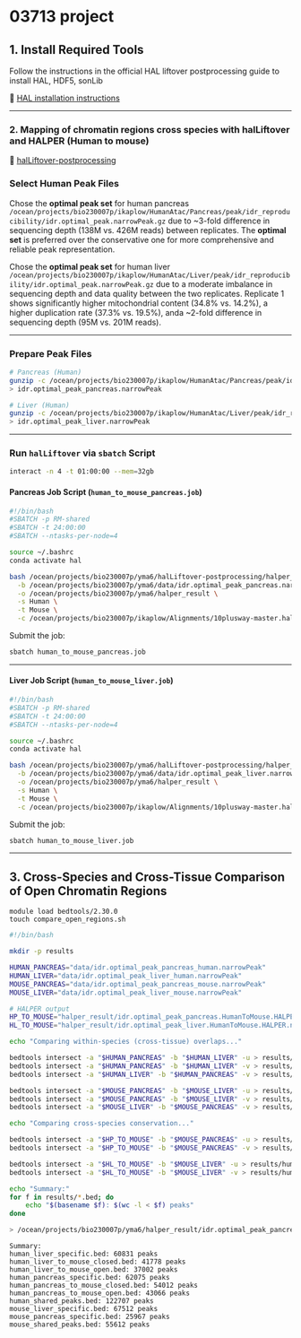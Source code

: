 # 03713 project



## 1. Install Required Tools

Follow the instructions in the official HAL liftover postprocessing guide to install HAL, HDF5, sonLib

🔗 [HAL installation instructions](https://github.com/pfenninglab/halLiftover-postprocessing/blob/master/hal_install_instructions.md)



------

### 2. Mapping of chromatin regions cross species with halLiftover and HALPER (Human to mouse)


 🔗 [halLiftover-postprocessing](https://github.com/pfenninglab/halLiftover-postprocessing/tree/master)

### Select Human Peak Files

Chose the **optimal peak set** for human pancreas `/ocean/projects/bio230007p/ikaplow/HumanAtac/Pancreas/peak/idr_reproducibility/idr.optimal_peak.narrowPeak.gz` due to ~3-fold difference in sequencing depth (138M vs. 426M reads) between replicates.
 The **optimal set** is preferred over the conservative one for more comprehensive and reliable peak representation.

Chose the **optimal peak set** for human liver
 `/ocean/projects/bio230007p/ikaplow/HumanAtac/Liver/peak/idr_reproducibility/idr.optimal_peak.narrowPeak.gz` due to a moderate imbalance in sequencing depth and data quality between the two replicates. Replicate 1 shows significantly higher mitochondrial content (34.8% vs. 14.2%), a higher duplication rate (37.3% vs. 19.5%), anda ~2-fold difference in sequencing depth (95M vs. 201M reads). 

------

### Prepare Peak Files

```bash
# Pancreas (Human)
gunzip -c /ocean/projects/bio230007p/ikaplow/HumanAtac/Pancreas/peak/idr_reproducibility/idr.optimal_peak.narrowPeak.gz \
> idr.optimal_peak_pancreas.narrowPeak

# Liver (Human)
gunzip -c /ocean/projects/bio230007p/ikaplow/HumanAtac/Liver/peak/idr_reproducibility/idr.optimal_peak.narrowPeak.gz \
> idr.optimal_peak_liver.narrowPeak
```

------

### Run `halLiftover` via `sbatch` Script

```bash
interact -n 4 -t 01:00:00 --mem=32gb
```

####  Pancreas Job Script (`human_to_mouse_pancreas.job`)

```bash
#!/bin/bash
#SBATCH -p RM-shared
#SBATCH -t 24:00:00
#SBATCH --ntasks-per-node=4

source ~/.bashrc
conda activate hal

bash /ocean/projects/bio230007p/yma6/halLiftover-postprocessing/halper_map_peak_orthologs.sh \
  -b /ocean/projects/bio230007p/yma6/data/idr.optimal_peak_pancreas.narrowPeak \
  -o /ocean/projects/bio230007p/yma6/halper_result \
  -s Human \
  -t Mouse \
  -c /ocean/projects/bio230007p/ikaplow/Alignments/10plusway-master.hal
```

Submit the job:

```bash
sbatch human_to_mouse_pancreas.job
```

------

####  Liver Job Script (`human_to_mouse_liver.job`)

```bash
#!/bin/bash
#SBATCH -p RM-shared
#SBATCH -t 24:00:00
#SBATCH --ntasks-per-node=4

source ~/.bashrc
conda activate hal

bash /ocean/projects/bio230007p/yma6/halLiftover-postprocessing/halper_map_peak_orthologs.sh \
  -b /ocean/projects/bio230007p/yma6/data/idr.optimal_peak_liver.narrowPeak \
  -o /ocean/projects/bio230007p/yma6/halper_result \
  -s Human \
  -t Mouse \
  -c /ocean/projects/bio230007p/ikaplow/Alignments/10plusway-master.hal
```

Submit the job:

```bash
sbatch human_to_mouse_liver.job
```


------



## 3.  Cross-Species and Cross-Tissue Comparison of Open Chromatin Regions

```
module load bedtools/2.30.0  
touch compare_open_regions.sh
```



```bash
#!/bin/bash

mkdir -p results

HUMAN_PANCREAS="data/idr.optimal_peak_pancreas_human.narrowPeak"
HUMAN_LIVER="data/idr.optimal_peak_liver_human.narrowPeak"
MOUSE_PANCREAS="data/idr.optimal_peak_pancreas_mouse.narrowPeak"
MOUSE_LIVER="data/idr.optimal_peak_liver_mouse.narrowPeak"

# HALPER output
HP_TO_MOUSE="halper_result/idr.optimal_peak_pancreas.HumanToMouse.HALPER.narrowPeak"
HL_TO_MOUSE="halper_result/idr.optimal_peak_liver.HumanToMouse.HALPER.narrowPeak"

echo "Comparing within-species (cross-tissue) overlaps..."

bedtools intersect -a "$HUMAN_PANCREAS" -b "$HUMAN_LIVER" -u > results/human_shared_peaks.bed
bedtools intersect -a "$HUMAN_PANCREAS" -b "$HUMAN_LIVER" -v > results/human_pancreas_specific.bed
bedtools intersect -a "$HUMAN_LIVER" -b "$HUMAN_PANCREAS" -v > results/human_liver_specific.bed

bedtools intersect -a "$MOUSE_PANCREAS" -b "$MOUSE_LIVER" -u > results/mouse_shared_peaks.bed
bedtools intersect -a "$MOUSE_PANCREAS" -b "$MOUSE_LIVER" -v > results/mouse_pancreas_specific.bed
bedtools intersect -a "$MOUSE_LIVER" -b "$MOUSE_PANCREAS" -v > results/mouse_liver_specific.bed

echo "Comparing cross-species conservation..."

bedtools intersect -a "$HP_TO_MOUSE" -b "$MOUSE_PANCREAS" -u > results/human_pancreas_to_mouse_open.bed
bedtools intersect -a "$HP_TO_MOUSE" -b "$MOUSE_PANCREAS" -v > results/human_pancreas_to_mouse_closed.bed

bedtools intersect -a "$HL_TO_MOUSE" -b "$MOUSE_LIVER" -u > results/human_liver_to_mouse_open.bed
bedtools intersect -a "$HL_TO_MOUSE" -b "$MOUSE_LIVER" -v > results/human_liver_to_mouse_closed.bed

echo "Summary:"
for f in results/*.bed; do
    echo "$(basename $f): $(wc -l < $f) peaks"
done

> /ocean/projects/bio230007p/yma6/halper_result/idr.optimal_peak_pancreas.HumanToMouse.HALPER.narrowPeak
```

```
Summary:
human_liver_specific.bed: 60831 peaks
human_liver_to_mouse_closed.bed: 41778 peaks
human_liver_to_mouse_open.bed: 37002 peaks
human_pancreas_specific.bed: 62075 peaks
human_pancreas_to_mouse_closed.bed: 54012 peaks
human_pancreas_to_mouse_open.bed: 43066 peaks
human_shared_peaks.bed: 122707 peaks
mouse_liver_specific.bed: 67512 peaks
mouse_pancreas_specific.bed: 25967 peaks
mouse_shared_peaks.bed: 55612 peaks
```













